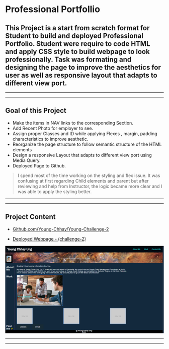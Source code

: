 # Professional Portfollio
## This Project is a start from scratch format for Student to build and deployed Professional Portfolio. Student were require to code HTML and apply CSS style to build webpage to look professionally. Task was formating and designing the page to improve the aesthetics for user as well as responsive layout that adapts to different view port.
---
___
## Goal of this Project 
* Make the items in NAV links to the corresponding Section. 
* Add Recent Photo for employer to see. 
* Assign proper Classes and ID while applying Flexes , margin, padding  characteristics to improve aesthetic. 
* Reorganize the page structure to follow semantic structure of the HTML elements
* Design a responsive Layout that adapts to different view port using Media Query. 
* Deployed Page to Github. 
> I spend most of the time working on the styling and flex issue. It was confusing at first regarding Child elements and parent but after reviewing and help from Instructor, the logic became more clear and I was able to apply the styling better. 
---
___

## Project Content

* [Github.com/Young-Chhay/Young-Challenge-2](https://github.com/Young-Chhay/Young-Challenge-2 "Young's Github Page")

* [Deployed Webpage - (challenge-2)](https://young-chhay.github.io/Young-Challenge-2/ "Challenge-2's Webpage")

![Challenge-2 Website Screenshot](./image/challenge-2%20.jpg)

---
___